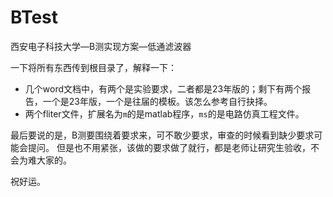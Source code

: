 # BTest
 西安电子科技大学—B测实现方案—低通滤波器

一下将所有东西传到根目录了，解释一下：

- 几个word文档中，有两个是实验要求，二者都是23年版的；剩下有两个报告，一个是23年版，一个是往届的模板。该怎么参考自行抉择。
- 两个fliter文件，扩展名为`m`的是matlab程序，`ms`的是电路仿真工程文件。

最后要说的是，B测要围绕着要求来，可不敢少要求，审查的时候看到缺少要求可能会提问。
但是也不用紧张，该做的要求做了就行，都是老师让研究生验收，不会为难大家的。

祝好运。
